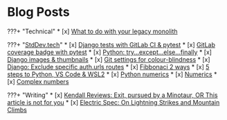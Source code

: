 # Blog Posts

???+ "Technical" 
    * [x] [What to do with your legacy monolith](https://www.linkedin.com/pulse/what-do-your-legacy-monolith-michael-nicholson)

???+ "[StdDev.tech](https://www.stddev.tech)"
    * [x] [Django tests with GitLab CI & pytest](https://www.stddev.tech/django-tests-with-gitlab-ci-postgres/)
    * [x] [GitLab coverage badge with pytest](https://www.stddev.tech/gitlab-coverage-badge-with-pytest/)
    * [x] [Python: try...except...else...finally](https://www.stddev.tech/try-except-else-finally/)
    * [x] [Django images & thumbnails](https://www.stddev.tech/django-images-thumbnails/)
    * [x] [Git settings for colour-blindness](https://www.stddev.tech/git-settings-for-colour-blindness/)
    * [x] [Django: Exclude specific auth.urls routes](https://www.stddev.tech/exclude-auth/)
    * [x] [Fibbonaci 2 ways](https://www.stddev.tech/fibonnaci-3-ways/)
    * [x] [5 steps to Python, VS Code & WSL2](https://www.stddev.tech/5-steps-to-python-vs-code-wsl2/)
    * [x] [Python numerics](https://www.stddev.tech/python-numerics/)
    * [x] [Numerics](https://www.stddev.tech/cs1-numerics/)
    * [x] [Complex numbers](https://www.stddev.tech/complex-numbers/)

???+ "Writing"
    * [x] [Kendall Reviews: Exit, pursued by a Minotaur, OR This article is not for you](http://kendallreviews.com/book-review-michael-j-nicholson-visits-ash-tree-lane-and-offers-a-fascinating-review-of-mark-z-danielewskis-house-of-leaves/)
    * [x] [Electric Spec: On Lightning Strikes and Mountain Climbs](https://electricspec.blogspot.com/2018/08/from-author-nicholson.html)
